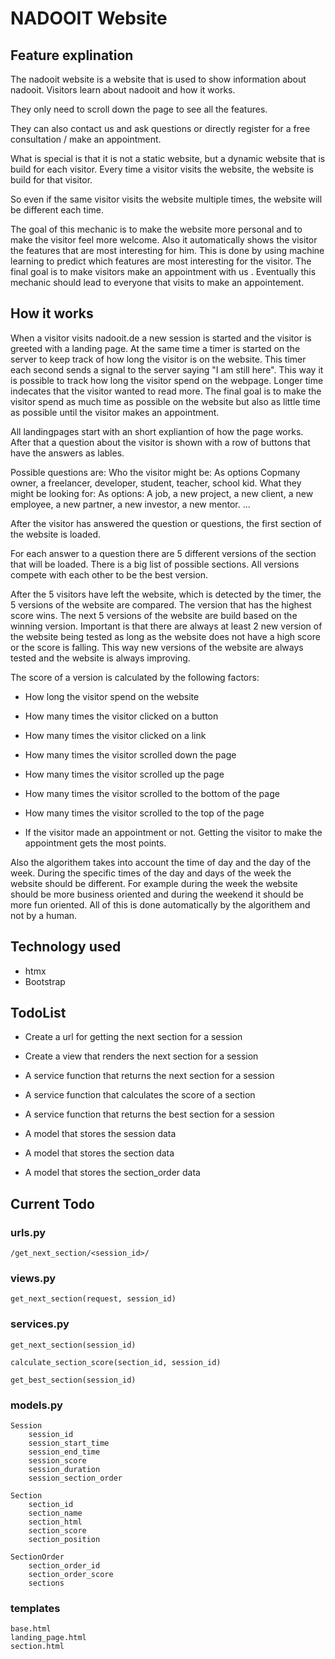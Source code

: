 # NADOOIT Website

## Feature explination

The nadooit website is a website that is used to show information about nadooit.
Visitors learn about nadooit and how it works.

They only need to scroll down the page to see all the features.

They can also contact us and ask questions or directly register for a free consultation / make an appointment.

What is special is that it is not a static website, but a dynamic website that is build for each visitor.
Every time a visitor visits the website, the website is build for that visitor.

So even if the same visitor visits the website multiple times, the website will be different each time.

The goal of this mechanic is to make the website more personal and to make the visitor feel more welcome.
Also it automatically shows the visitor the features that are most interesting for him.
This is done by using machine learning to predict which features are most interesting for the visitor.
The final goal is to make visitors make an appointment with us
.
Eventually this mechanic should lead to everyone that visits to make an appointement.

## How it works

When a visitor visits nadooit.de a new session is started and the visitor is greeted with a landing page.
At the same time a timer is started on the server to keep track of how long the visitor is on the website.
This timer each second sends a signal to the server saying "I am still here".
This way it is possible to track how long the visitor spend on the webpage.
Longer time indecates that the visitor wanted to read more.
The final goal is to make the visitor spend as much time as possible on the website
but also as little time as possible until the visitor makes an appointment.

All landingpages start with an short expliantion of how the page works.
After that a question about the visitor is shown with a row of buttons that have the answers as lables.

Possible questions are:
Who the visitor might be: As options Copmany owner, a freelancer, developer, student, teacher, school kid.
What they might be looking for: As options: A job, a new project, a new client, a new employee, a new partner, a new investor, a new mentor.
...

After the visitor has answered the question or questions, the first section of the website is loaded.

For each answer to a question there are 5 different versions of the section that will be loaded.
There is a big list of possible sections.
All versions compete with each other to be the best version.

After the 5 visitors have left the website, which is detected by the timer, the 5 versions of the website are compared.
The version that has the highest score wins.
The next 5 versions of the website are build based on the winning version.
Important is that there are always at least 2 new version of the website being tested as long as the website does not have a high score or the score is falling.
This way new versions of the website are always tested and the website is always improving.

The score of a version is calculated by the following factors:

- How long the visitor spend on the website
- How many times the visitor clicked on a button
- How many times the visitor clicked on a link
- How many times the visitor scrolled down the page
- How many times the visitor scrolled up the page
- How many times the visitor scrolled to the bottom of the page
- How many times the visitor scrolled to the top of the page

- If the visitor made an appointment or not. Getting the visitor to make the appointment gets the most points.

Also the algorithem takes into account the time of day and the day of the week.
During the specific times of the day and days of the week the website should be different.
For example during the week the website should be more business oriented and during the weekend it should be more fun oriented.
All of this is done automatically by the algorithem and not by a human.

## Technology used

- htmx
- Bootstrap

## TodoList

- Create a url for getting the next section for a session
- Create a view that renders the next section for a session
- A service function that returns the next section for a session
- A service function that calculates the score of a section
- A service function that returns the best section for a session

- A model that stores the session data
- A model that stores the section data
- A model that stores the section_order data

## Current Todo

### urls.py

    /get_next_section/<session_id>/

### views.py

    get_next_section(request, session_id)

### services.py

    get_next_section(session_id)

    calculate_section_score(section_id, session_id)

    get_best_section(session_id)

### models.py

    Session
        session_id
        session_start_time
        session_end_time
        session_score
        session_duration
        session_section_order
    
    Section
        section_id
        section_name
        section_html
        section_score
        section_position
    
    SectionOrder
        section_order_id
        section_order_score
        sections

### templates

    base.html
    landing_page.html
    section.html
